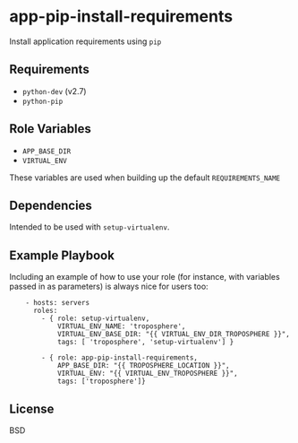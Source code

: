 app-pip-install-requirements
============================

Install application requirements using `pip`


Requirements
------------

- `python-dev` (v2.7)
- `python-pip`


Role Variables
--------------

- `APP_BASE_DIR`
- `VIRTUAL_ENV`

These variables are used when building up the default `REQUIREMENTS_NAME`


Dependencies
------------

Intended to be used with `setup-virtualenv`.


Example Playbook
----------------

Including an example of how to use your role (for instance, with variables passed in as parameters) is always nice for users too:

```
    - hosts: servers
      roles:
        - { role: setup-virtualenv,
            VIRTUAL_ENV_NAME: 'troposphere',
            VIRTUAL_ENV_BASE_DIR: "{{ VIRTUAL_ENV_DIR_TROPOSPHERE }}",
            tags: [ 'troposphere', 'setup-virtualenv'] }

        - { role: app-pip-install-requirements,
            APP_BASE_DIR: "{{ TROPOSPHERE_LOCATION }}",
            VIRTUAL_ENV: "{{ VIRTUAL_ENV_TROPOSPHERE }}",
            tags: ['troposphere']}
```


License
-------

BSD
